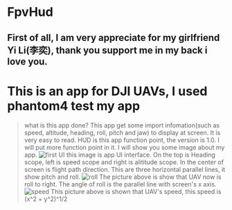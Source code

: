# FpvHud
## First of all, I am very appreciate for my girlfriend Yi Li(李奕), thank you support me in my back i love you.
# This is an app for DJI UAVs, I used phantom4 test my app
> what is this app done?
> This app get some import infomation(such as speed, altitude, heading, roll, pitch and jaw) to display at screen. It is very easy to read.
> HUD is this app function point, the version is 1.0. I will put more function point in it.
> I will show you some image about my app.
![first UI](https://cl.ly/3x1X0O3s051N/download/14B91D8DCA7EEFF9D170E93860F2929E.jpg)
> this image is app UI interface. On the top is Heading scope, left is speed scope and right is alititude scope. 
> In the center of screen is flight path direction. This are three horizontal parallel lines, it show pitch and roll.
![roll](https://cl.ly/1c3U0k1w2W36/download/339DE76E54B59AF4709D5B16D2246E59.jpg)
> The picture above is show that UAV now is roll to right. The angle of roll is the parallel line with screen's x axis.
![speed](https://cl.ly/3m2y0o2B1t02/download/676A591B8C5A85C6ED6B9B38B085107B.jpg)
> This picture above is shown that UAV's speed, this speed is (x^2 + y^2)^1/2 
